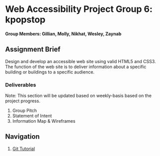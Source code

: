# Web Accessibility Project Group 6: kpopstop
#### Group Members: Gillian, Molly, Nikhat, Wesley, Zaynab

## Assignment Brief

Design and develop an accessible web site using valid HTML5 and CSS3. The function of the web site is to deliver information about a specific building or buildings to a specific audience. 

### Deliverables

Note: This section will be updated based on weekly-basis based on the project progress.

1. Group Pitch
2. Statement of Intent
3. Information Map & Wireframes


## Navigation

1. [Git Tutorial](https://github.com/hyang-gi/kpopstop/blob/main/gitTutorial.md)
